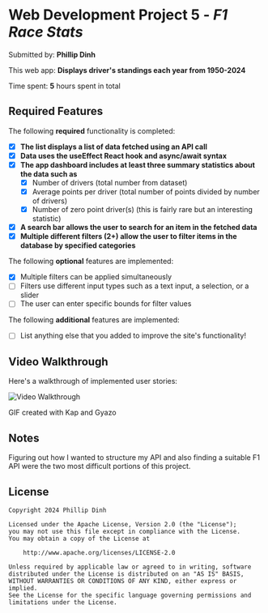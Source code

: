 # Web Development Project 5 - *F1 Race Stats*

Submitted by: **Phillip Dinh**

This web app: **Displays driver's standings each year from 1950-2024**

Time spent: **5** hours spent in total

## Required Features

The following **required** functionality is completed:

- [x] **The list displays a list of data fetched using an API call**
- [x] **Data uses the useEffect React hook and async/await syntax**
- [x] **The app dashboard includes at least three summary statistics about the data such as**
  - [x] Number of drivers (total number from dataset)
  - [x] Average points per driver (total number of points divided by number of drivers)
  - [x] Number of zero point driver(s) (this is fairly rare but an interesting statistic)
- [x] **A search bar allows the user to search for an item in the fetched data**
- [x] **Multiple different filters (2+) allow the user to filter items in the database by specified categories**

The following **optional** features are implemented:

- [x] Multiple filters can be applied simultaneously
- [ ] Filters use different input types such as a text input, a selection, or a slider
- [ ] The user can enter specific bounds for filter values

The following **additional** features are implemented:

* [ ] List anything else that you added to improve the site's functionality!

## Video Walkthrough

Here's a walkthrough of implemented user stories:

<img src='https://i.gyazo.com/332655d82ffb002bcd451f1906ab6ece.gif' title='Video Walkthrough' width='' alt='Video Walkthrough' />

<!-- Replace this with whatever GIF tool you used! -->
GIF created with Kap and Gyazo
<!-- Recommended tools:
[Kap](https://getkap.co/) for macOS
[ScreenToGif](https://www.screentogif.com/) for Windows
[peek](https://github.com/phw/peek) for Linux. -->

## Notes

Figuring out how I wanted to structure my API and also finding a suitable F1 API were the two most difficult portions of this 
project.

## License

    Copyright 2024 Phillip Dinh

    Licensed under the Apache License, Version 2.0 (the "License");
    you may not use this file except in compliance with the License.
    You may obtain a copy of the License at

        http://www.apache.org/licenses/LICENSE-2.0

    Unless required by applicable law or agreed to in writing, software
    distributed under the License is distributed on an "AS IS" BASIS,
    WITHOUT WARRANTIES OR CONDITIONS OF ANY KIND, either express or implied.
    See the License for the specific language governing permissions and
    limitations under the License.